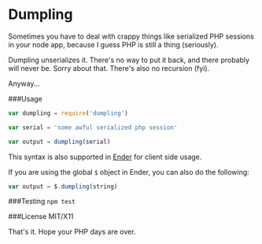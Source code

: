 Dumpling
========

Sometimes you have to deal with crappy things like serialized PHP sessions in
your node app, because I guess PHP is still a thing (seriously).

Dumpling unserializes it. There's no way to put it back, and there probably will
never be. Sorry about that. There's also no recursion (fyi).

Anyway...

###Usage

```javascript
var dumpling = require('dumpling')

var serial = 'some awful serialized php session'

var output = dumpling(serial)
```

This syntax is also supported in [Ender](https://github.com/ender-js) for client
side usage.

If you are using the global `$` object in Ender, you can also do the following:

```javascript
var output = $.dumpling(string)
```

###Testing
`npm test`

###License
MIT/X11

That's it. Hope your PHP days are over.